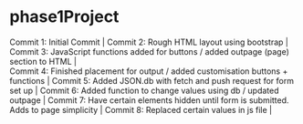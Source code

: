 # phase1Project
Commit 1: Initial Commit |
Commit 2: Rough HTML layout using bootstrap |
Commit 3: JavaScript functions added for buttons / added outpage (page) section to HTML |  
Commit 4: Finished placement for output / added customisation buttons + functions |
Commit 5: Added JSON.db with fetch and push request for form set up |
Commit 6: Added function to change values using db / updated outpage |
Commit 7: Have certain elements hidden until form is submitted. Adds to page simplicity |
Commit 8: Replaced certain values in js file | 
